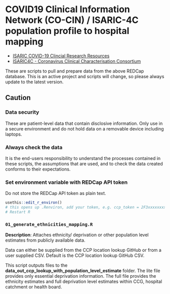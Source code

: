 COVID19 Clinical Information Network (CO-CIN) / ISARIC-4C population profile to hospital mapping
==========

* [ISARIC COVID-19 Clincial Research Resources](https://isaric.tghn.org/covid-19-clinical-research-resources/)
* [ISARIC4C - Coronavirus Clinical Characterisation Consortium](https://isaric4c.net/)

These are scripts to pull and prepare data from the above REDCap database. This is an active project and scripts will change, so please always update to the latest version.

## Caution
### Data security

These are patient-level data that contain disclosive information. Only use in a secure environment and do not hold data on a removable device including laptops. 

### Always check the data

It is the end-users responsibility to understand the processes contained in these scripts, the assumptions that are used, and to check the data created conforms to their expectations. 

### Set environment variable with REDCap API token

Do not store the REDCap API token as plain text.

``` r
usethis::edit_r_environ()
# this opens up .Renviron, add your token, e.g. ccp_token = 2F3xxxxxxxxxxxxE0111
# Restart R
```

### `01_generate_ethnicities_mapping.R`

**Description**: Attaches ethnicity/ deprivation or other population level estimates from publicly available data.

Data can either be supplied from the CCP location lookup GitHub or from a user supplied CSV. Default is the CCP location lookup GitHub CSV.

This script outputs files to the **data_out_ccp_lookup_with_population_level_estimate** folder. The lite file provides only essential deprivation information. The full file provides the ethnicity estimates and full deprivation level estimates within CCG, hospital catchment or health board.
